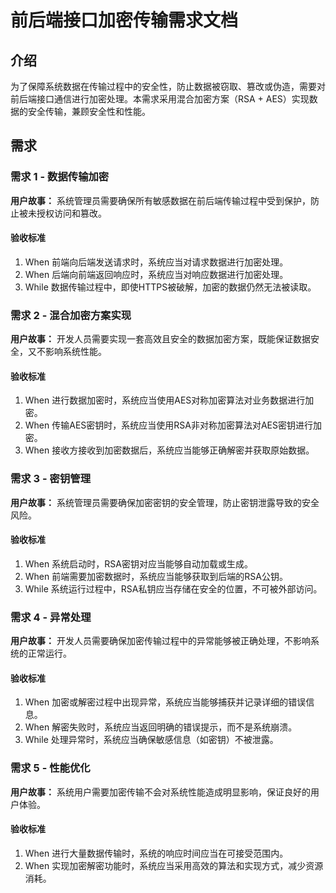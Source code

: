 # 前后端接口加密传输需求文档

## 介绍

为了保障系统数据在传输过程中的安全性，防止数据被窃取、篡改或伪造，需要对前后端接口通信进行加密处理。本需求采用混合加密方案（RSA + AES）实现数据的安全传输，兼顾安全性和性能。

## 需求

### 需求 1 - 数据传输加密

**用户故事：** 系统管理员需要确保所有敏感数据在前后端传输过程中受到保护，防止被未授权访问和篡改。

#### 验收标准
1. When 前端向后端发送请求时，系统应当对请求数据进行加密处理。
2. When 后端向前端返回响应时，系统应当对响应数据进行加密处理。
3. While 数据传输过程中，即使HTTPS被破解，加密的数据仍然无法被读取。

### 需求 2 - 混合加密方案实现

**用户故事：** 开发人员需要实现一套高效且安全的数据加密方案，既能保证数据安全，又不影响系统性能。

#### 验收标准
1. When 进行数据加密时，系统应当使用AES对称加密算法对业务数据进行加密。
2. When 传输AES密钥时，系统应当使用RSA非对称加密算法对AES密钥进行加密。
3. When 接收方接收到加密数据后，系统应当能够正确解密并获取原始数据。

### 需求 3 - 密钥管理

**用户故事：** 系统管理员需要确保加密密钥的安全管理，防止密钥泄露导致的安全风险。

#### 验收标准
1. When 系统启动时，RSA密钥对应当能够自动加载或生成。
2. When 前端需要加密数据时，系统应当能够获取到后端的RSA公钥。
3. While 系统运行过程中，RSA私钥应当存储在安全的位置，不可被外部访问。

### 需求 4 - 异常处理

**用户故事：** 开发人员需要确保加密传输过程中的异常能够被正确处理，不影响系统的正常运行。

#### 验收标准
1. When 加密或解密过程中出现异常，系统应当能够捕获并记录详细的错误信息。
2. When 解密失败时，系统应当返回明确的错误提示，而不是系统崩溃。
3. While 处理异常时，系统应当确保敏感信息（如密钥）不被泄露。

### 需求 5 - 性能优化

**用户故事：** 系统用户需要加密传输不会对系统性能造成明显影响，保证良好的用户体验。

#### 验收标准
1. When 进行大量数据传输时，系统的响应时间应当在可接受范围内。
2. When 实现加密解密功能时，系统应当采用高效的算法和实现方式，减少资源消耗。